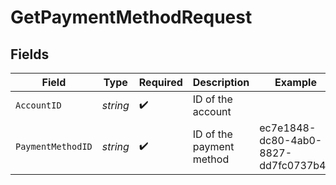 # GetPaymentMethodRequest


## Fields

| Field                                | Type                                 | Required                             | Description                          | Example                              |
| ------------------------------------ | ------------------------------------ | ------------------------------------ | ------------------------------------ | ------------------------------------ |
| `AccountID`                          | *string*                             | :heavy_check_mark:                   | ID of the account                    |                                      |
| `PaymentMethodID`                    | *string*                             | :heavy_check_mark:                   | ID of the payment method             | ec7e1848-dc80-4ab0-8827-dd7fc0737b43 |